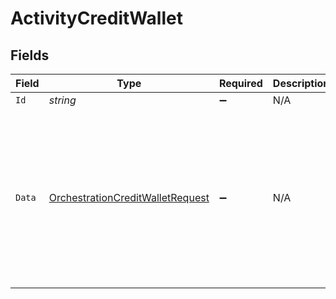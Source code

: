 # ActivityCreditWallet


## Fields

| Field                                                                                           | Type                                                                                            | Required                                                                                        | Description                                                                                     | Example                                                                                         |
| ----------------------------------------------------------------------------------------------- | ----------------------------------------------------------------------------------------------- | ----------------------------------------------------------------------------------------------- | ----------------------------------------------------------------------------------------------- | ----------------------------------------------------------------------------------------------- |
| `Id`                                                                                            | *string*                                                                                        | :heavy_minus_sign:                                                                              | N/A                                                                                             |                                                                                                 |
| `Data`                                                                                          | [OrchestrationCreditWalletRequest](../../Models/Components/OrchestrationCreditWalletRequest.md) | :heavy_minus_sign:                                                                              | N/A                                                                                             | {<br/>"amount": {<br/>"asset": "USD/2",<br/>"amount": 100<br/>},<br/>"metadata": {<br/>"key": ""<br/>},<br/>"sources": []<br/>} |